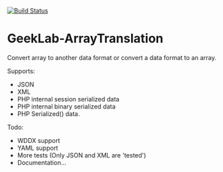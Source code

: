 [![Build Status](https://travis-ci.com/ellisgl/GeekLab-ArrayTranslation.svg?branch=master)](https://travis-ci.com/ellisgl/GeekLab-ArrayTranslation)

# GeekLab-ArrayTranslation
Convert array to another data format or convert a data format to an array.

Supports:
* JSON
* XML
* PHP internal session serialized data
* PHP internal binary serialized data
* PHP Serialized() data.

Todo:
* WDDX support
* YAML support
* More tests (Only JSON and XML are 'tested')
* Documentation...